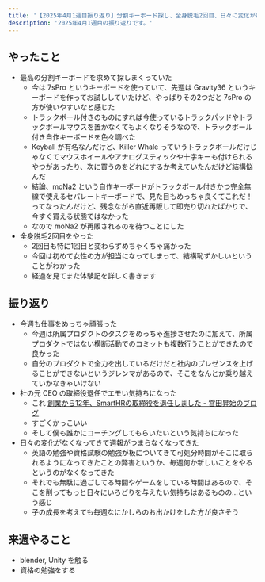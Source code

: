 ```yaml
---
title: '【2025年4月1週目振り返り】分割キーボード探し、全身脱毛2回目、日々に変化がほしい話'
description: '2025年4月1週目の振り返りです。'
---
```


## やったこと

- 最高の分割キーボードを求めて探しまくっていた
  - 今は 7sPro というキーボードを使っていて、先週は Gravity36 というキーボードを作ってお試ししていたけど、やっぱりその2つだと 7sPro の方が使いやすいなと感じた
  - トラックボール付きのものにすれば今使っているトラックパッドやトラックボールマウスを置かなくてもよくなりそうなので、トラックボール付き自作キーボードを色々調べた
  - Keyball が有名なんだけど、Killer Whale っていうトラックボールだけじゃなくてマウスホイールやアナログスティックや十字キーも付けられるやつがあったり、次に買うのをどれにするか考えていたんだけど結構悩んだ
  - 結論、[moNa2](https://booth.pm/ja/items/6376654) という自作キーボードがトラックボール付きかつ完全無線で使えるセパレートキーボードで、見た目もめっちゃ良くてこれだ！ってなったんだけど、残念ながら直近再販して即売り切れたばかりで、今すぐ買える状態ではなかった
  - なので moNa2 が再販されるのを待つことにした
- 全身脱毛2回目をやった
  - 2回目も特に1回目と変わらずめちゃくちゃ痛かった
  - 今回は初めて女性の方が担当になってしまって、結構恥ずかしいということがわかった
  - 経過を見てまた体験記を詳しく書きます

## 振り返り

- 今週も仕事をめっちゃ頑張った
  - 今週は所属プロダクトのタスクをめっちゃ進捗させたのに加えて、所属プロダクトではない横断活動でのコミットも複数行うことができたので良かった
  - 自分のプロダクトで全力を出しているだけだと社内のプレゼンスを上げることができないというジレンマがあるので、そこをなんとか乗り越えていかなきゃいけない
- 社の元 CEO の取締役退任でエモい気持ちになった
  - これ [創業から12年、SmartHRの取締役を退任しました - 宮田昇始のブログ](https://blog.shojimiyata.com/entry/transition_from_smarthr_to_nstock)
  - すごくかっこいい
  - そして僕も誰かにコーチングしてもらいたいという気持ちになった
- 日々の変化がなくなってきて週報がつまらなくなってきた
  - 英語の勉強や資格試験の勉強が板についてきて可処分時間がそこに取られるようになってきたことの弊害というか、毎週何か新しいことをやるというのがなくなってきた
  - それでも無駄に過ごしてる時間やゲームをしている時間はあるので、そこを削ってもっと日々にいろどりを与えたい気持ちはあるものの…という感じ
  - 子の成長を考えても毎週なにかしらのお出かけをした方が良さそう

## 来週やること

- blender, Unity を触る
- 資格の勉強をする
